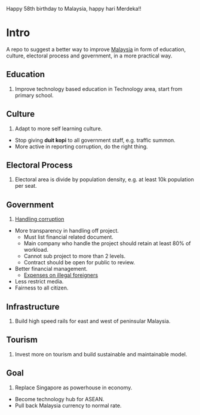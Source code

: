 Happy 58th birthday to Malaysia, happy hari Merdeka!!

# Intro
A repo to suggest a better way to improve [Malaysia](https://en.wikipedia.org/wiki/Malaysia) in form of education, culture, electoral process and government, in a more practical way.

## Education
1. Improve technology based education in Technology area, start from primary school.

## Culture
1. Adapt to more self learning culture.
- Stop giving **duit kopi** to all government staff, e.g. traffic summon.
- More active in reporting corruption, do the right thing.

## Electoral Process
1. Electoral area is divide by population density, e.g. at least 10k population per seat.

## Government
1. [Handling corruption](http://www.quora.com/What-are-good-examples-of-corruption-in-Malaysia)
- More transparency in handling off project.
    - Must list financial related document.
    - Main company who handle the project should retain at least 80% of workload.
    - Cannot sub project to more than 2 levels.
    - Contract should be open for public to review.
- Better financial management.
    - [Expenses on illegal foreigners](http://www.themalaymailonline.com/malaysia/article/lawmakers-rm2m-food-budget-a-day-for-illegal-foreigners-hard-to-swallow)
- Less restrict media.
- Fairness to all citizen.

## Infrastructure
1. Build high speed rails for east and west of peninsular Malaysia.

## Tourism
1. Invest more on tourism and build sustainable and maintainable model.


## Goal
1. Replace Singapore as powerhouse in economy.
- Become technology hub for ASEAN.
- Pull back Malaysia currency to normal rate.
